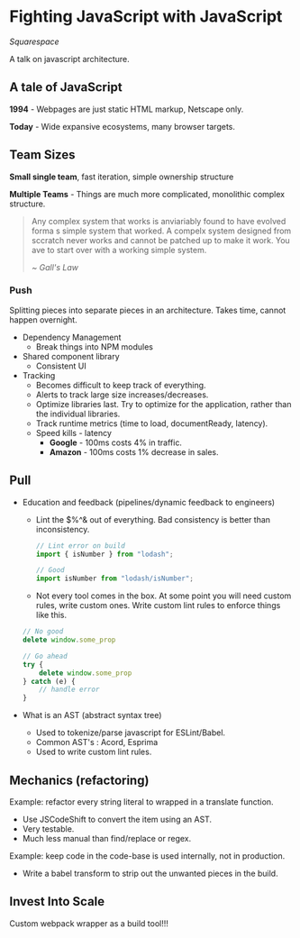 # Fighting JavaScript with JavaScript

_Squarespace_

A talk on javascript architecture.

## A tale of JavaScript

**1994** - Webpages are just static HTML markup, Netscape only.

**Today** - Wide expansive ecosystems, many browser targets.

## Team Sizes

**Small single team**, fast iteration, simple ownership structure

**Multiple Teams** - Things are much more complicated, monolithic complex structure.



> Any complex system that works is anviariably found to have evolved forma s simple system that worked. A compelx system designed from sccratch never works and cannot be patched up to make it work. You ave to start over with a working simple system. 
>
> 
>
> *~ Gall's Law*



### Push

Splitting pieces into separate pieces in an architecture. Takes time, cannot happen overnight.

- Dependency Management
    - Break things into NPM modules
- Shared component library
    - Consistent UI
- Tracking
    - Becomes difficult to keep track of everything.
    - Alerts to track large size increases/decreases.
    - Optimize libraries last. Try to optimize for the application, rather than the individual libraries.
    - Track runtime metrics (time to load, documentReady, latency).
    - Speed kills - latency
        - **Google** - 100ms costs 4% in traffic.
        - **Amazon** - 100ms costs 1% decrease in sales.

## Pull

- Education and feedback (pipelines/dynamic feedback to engineers)

  - Lint the $%^& out of everything. Bad consistency is better than inconsistency.

    ```js
    // Lint error on build
    import { isNumber } from "lodash";

    // Good
    import isNumber from "lodash/isNumber";
    ```

  - Not every tool comes in the box. At some point you will need custom rules, write custom ones. Write custom lint rules to enforce things like this.

  ```js
  // No good
  delete window.some_prop

  // Go ahead
  try {
      delete window.some_prop
  } catch (e) {
      // handle error
  }
  ```

- What is an AST (abstract syntax tree)

  - Used to tokenize/parse javascript for ESLint/Babel.
  - Common AST's : Acord, Esprima
  - Used to write custom lint rules.

## Mechanics (refactoring) 

Example: refactor every string literal to wrapped in a translate function.

- Use JSCodeShift to convert the item using an AST.
- Very testable.
- Much less manual than find/replace or regex.



Example: keep code in the code-base is used internally, not in production. 

- Write a babel transform to strip out the unwanted pieces in the build.

## Invest Into Scale



Custom webpack wrapper as a build tool!!!